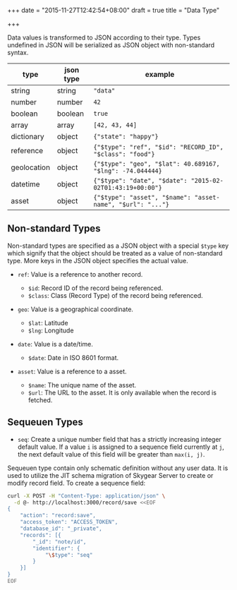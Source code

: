 +++
date = "2015-11-27T12:42:54+08:00"
draft = true
title = "Data Type"

+++

Data values is transformed to JSON according to their type. Types undefined
in JSON will be serialized as JSON object with non-standard syntax.

|type|json type|example|
|---|---|---|
|string|string|`"data"`|
|number|number|`42`|
|boolean|boolean|`true`|
|array|array|`[42, 43, 44]`|
|dictionary|object|`{"state": "happy"}`|
|reference|object|`{"$type": "ref", "$id": "RECORD_ID", "$class": "food"}`|
|geolocation|object|`{"$type": "geo", "$lat": 40.689167, "$lng": -74.044444}`|
|datetime|object|`{"$type": "date", "$date": "2015-02-02T01:43:19+00:00"}`|
|asset|object|`{"$type": "asset", "$name": "asset-name", "$url": "..."}`|

## Non-standard Types

Non-standard types are specified as a JSON object with a special `$type` key
which signify that the object should be treated as a value of non-standard
type. More keys in the JSON object specifies the actual value.

*   `ref`: Value is a reference to another record.
    *   `$id`: Record ID of the record being referenced.
    *   `$class`: Class (Record Type) of the record being referenced.

*   `geo`: Value is a geographical coordinate.
    *   `$lat`: Latitude
    *   `$lng`: Longitude

*   `date`: Value is a date/time.
    *   `$date`: Date in ISO 8601 format.

*   `asset`: Value is a reference to a asset.
    *   `$name`: The unique name of the asset.
    *   `$url`: The URL to the asset. It is only available when the record is
        fetched.

## Sequeuen Types

* `seq`: Create a unique number field that has a strictly increasing
  integer default value. If a value `i` is assigned to a sequence field
  currently at `j`, the next default value of this field will be
  greater than `max(i, j)`.

Sequeuen type contain only schematic definition without any user data. It is
used to utilize the JIT schema migration of Skygear Server to create
or modify record field. To create a sequence field:

```bash
curl -X POST -H "Content-Type: application/json" \
  -d @- http://localhost:3000/record/save <<EOF
{
    "action": "record:save",
    "access_token": "ACCESS_TOKEN",
    "database_id": "_private",
    "records": [{
        "_id": "note/id",
        "identifier": {
            "\$type": "seq"
        }
    }]
}
EOF
```
